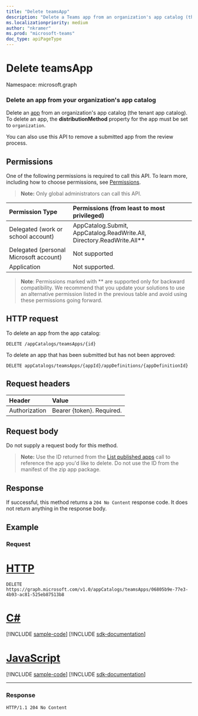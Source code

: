 ```yaml
---
title: "Delete teamsApp"
description: "Delete a Teams app from an organization's app catalog (the tenant app catalog). "
ms.localizationpriority: medium
author: "nkramer"
ms.prod: "microsoft-teams"
doc_type: apiPageType
---
```


# Delete teamsApp

Namespace: microsoft.graph

<!-- markdownlint-disable MD001 -->
### Delete an app from your organization's app catalog

Delete an [app](../resources/teamsapp.md) from an organization's app catalog (the tenant app catalog). To delete an app, the **distributionMethod** property for the app must be set to `organization`.

You can also use this API to remove a submitted app from the review process.

## Permissions

One of the following permissions is required to call this API. To learn more, including how to choose permissions, see [Permissions](/graph/permissions-reference).

>**Note:** Only global administrators can call this API.

| Permission Type                        | Permissions (from least to most privileged)|
|:----------------------------------     |:-------------|
| Delegated (work or school account) | AppCatalog.Submit, AppCatalog.ReadWrite.All, Directory.ReadWrite.All** |
| Delegated (personal Microsoft account) | Not supported|
| Application                            | Not supported. |

> **Note**: Permissions marked with ** are supported only for backward compatibility. We recommend that you update your solutions to use an alternative permission listed in the previous table and avoid using these permissions going forward.

## HTTP request

To delete an app from the app catalog:

<!-- { "blockType": "ignored" } -->
```http
DELETE /appCatalogs/teamsApps/{id}
```

To delete an app that has been submitted but has not been approved:

```http
DELETE appCatalogs/teamsApps/{appId}/appDefinitions/{appDefinitionId}
```

## Request headers

| Header        | Value           |
|:--------------|:--------------  |
| Authorization | Bearer {token}. Required.  |

## Request body

Do not supply a request body for this method.

>**Note:** Use the ID returned from the [List published apps](./appcatalogs-list-teamsapps.md) call to reference the app you'd like to delete. Do not use the ID from the manifest of the zip app package.

## Response

If successful, this method returns a `204 No Content` response code. It does not return anything in the response body.

## Example

### Request


# [HTTP](#tab/http)
<!-- {
  "blockType": "request",
  "name": "delete_teamsapp"
}-->

```http
DELETE https://graph.microsoft.com/v1.0/appCatalogs/teamsApps/06805b9e-77e3-4b93-ac81-525eb87513b8
```

# [C#](#tab/csharp)
[!INCLUDE [sample-code](../includes/snippets/csharp/delete-teamsapp-csharp-snippets.md)]
[!INCLUDE [sdk-documentation](../includes/snippets/snippets-sdk-documentation-link.md)]

# [JavaScript](#tab/javascript)
[!INCLUDE [sample-code](../includes/snippets/javascript/delete-teamsapp-javascript-snippets.md)]
[!INCLUDE [sdk-documentation](../includes/snippets/snippets-sdk-documentation-link.md)]

---

<!-- markdownlint-disable MD024 -->

### Response

<!-- {
  "blockType": "response"
} -->

```http
HTTP/1.1 204 No Content
```

